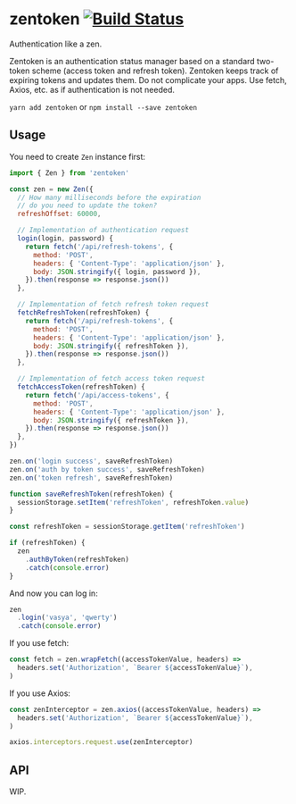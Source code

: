 # zentoken [![Build Status][status-img]][status-url]

Authentication like a zen.

Zentoken is an authentication status manager based on a standard two-token
scheme (access token and refresh token). Zentoken keeps track of expiring tokens
and updates them. Do not complicate your apps. Use fetch, Axios, etc. as if
authentication is not needed.

`yarn add zentoken` or `npm install --save zentoken`

## Usage

You need to create `Zen` instance first:

```js
import { Zen } from 'zentoken'

const zen = new Zen({
  // How many milliseconds before the expiration
  // do you need to update the token?
  refreshOffset: 60000,

  // Implementation of authentication request
  login(login, password) {
    return fetch('/api/refresh-tokens', {
      method: 'POST',
      headers: { 'Content-Type': 'application/json' },
      body: JSON.stringify({ login, password }),
    }).then(response => response.json())
  },

  // Implementation of fetch refresh token request
  fetchRefreshToken(refreshToken) {
    return fetch('/api/refresh-tokens', {
      method: 'POST',
      headers: { 'Content-Type': 'application/json' },
      body: JSON.stringify({ refreshToken }),
    }).then(response => response.json())
  },

  // Implementation of fetch access token request
  fetchAccessToken(refreshToken) {
    return fetch('/api/access-tokens', {
      method: 'POST',
      headers: { 'Content-Type': 'application/json' },
      body: JSON.stringify({ refreshToken }),
    }).then(response => response.json())
  },
})

zen.on('login success', saveRefreshToken)
zen.on('auth by token success', saveRefreshToken)
zen.on('token refresh', saveRefreshToken)

function saveRefreshToken(refreshToken) {
  sessionStorage.setItem('refreshToken', refreshToken.value)
}

const refreshToken = sessionStorage.getItem('refreshToken')

if (refreshToken) {
  zen
    .authByToken(refreshToken)
    .catch(console.error)
}
```

And now you can log in:

```js
zen
  .login('vasya', 'qwerty')
  .catch(console.error)
```

If you use fetch:

```js
const fetch = zen.wrapFetch((accessTokenValue, headers) =>
  headers.set('Authorization', `Bearer ${accessTokenValue}`),
)
```

If you use Axios:

```js
const zenInterceptor = zen.axios((accessTokenValue, headers) =>
  headers.set('Authorization', `Bearer ${accessTokenValue}`),
)

axios.interceptors.request.use(zenInterceptor)
```

## API

WIP.

[status-url]: https://travis-ci.org/bigslycat/zentoken
[status-img]: https://travis-ci.org/bigslycat/zentoken.svg?branch=master
